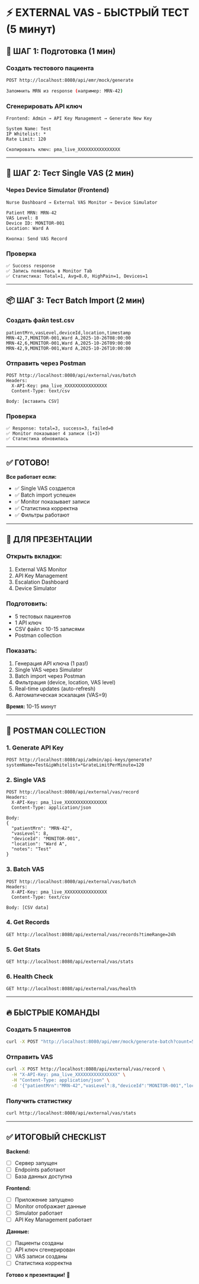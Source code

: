# ⚡ EXTERNAL VAS - БЫСТРЫЙ ТЕСТ (5 минут)

## 🚀 ШАГ 1: Подготовка (1 мин)

### Создать тестового пациента
```bash
POST http://localhost:8080/api/emr/mock/generate

Запомнить MRN из response (например: MRN-42)
```

### Сгенерировать API ключ
```
Frontend: Admin → API Key Management → Generate New Key

System Name: Test
IP Whitelist: *
Rate Limit: 120

Скопировать ключ: pma_live_XXXXXXXXXXXXXXXX
```

---

## 🧪 ШАГ 2: Тест Single VAS (2 мин)

### Через Device Simulator (Frontend)
```
Nurse Dashboard → External VAS Monitor → Device Simulator

Patient MRN: MRN-42
VAS Level: 8
Device ID: MONITOR-001
Location: Ward A

Кнопка: Send VAS Record
```

### Проверка
```
✅ Success response
✅ Запись появилась в Monitor Tab
✅ Статистика: Total=1, Avg=8.0, HighPain=1, Devices=1
```

---

## 📦 ШАГ 3: Тест Batch Import (2 мин)

### Создать файл test.csv
```csv
patientMrn,vasLevel,deviceId,location,timestamp
MRN-42,7,MONITOR-001,Ward A,2025-10-26T08:00:00
MRN-42,6,MONITOR-001,Ward A,2025-10-26T09:00:00
MRN-42,9,MONITOR-001,Ward A,2025-10-26T10:00:00
```

### Отправить через Postman
```
POST http://localhost:8080/api/external/vas/batch
Headers:
  X-API-Key: pma_live_XXXXXXXXXXXXXXXX
  Content-Type: text/csv

Body: [вставить CSV]
```

### Проверка
```
✅ Response: total=3, success=3, failed=0
✅ Monitor показывает 4 записи (1+3)
✅ Статистика обновилась
```

---

## ✅ ГОТОВО!

**Все работает если:**
- ✅ Single VAS создается
- ✅ Batch import успешен
- ✅ Monitor показывает записи
- ✅ Статистика корректна
- ✅ Фильтры работают

---

## 🎯 ДЛЯ ПРЕЗЕНТАЦИИ

### Открыть вкладки:
1. External VAS Monitor
2. API Key Management
3. Escalation Dashboard
4. Device Simulator

### Подготовить:
- 5 тестовых пациентов
- 1 API ключ
- CSV файл с 10-15 записями
- Postman collection

### Показать:
1. Генерация API ключа (1 раз!)
2. Single VAS через Simulator
3. Batch import через Postman
4. Фильтрация (device, location, VAS level)
5. Real-time updates (auto-refresh)
6. Автоматическая эскалация (VAS=9)

**Время:** 10-15 минут

---

## 📝 POSTMAN COLLECTION

### 1. Generate API Key
```
POST http://localhost:8080/api/admin/api-keys/generate?systemName=Test&ipWhitelist=*&rateLimitPerMinute=120
```

### 2. Single VAS
```
POST http://localhost:8080/api/external/vas/record
Headers:
  X-API-Key: pma_live_XXXXXXXXXXXXXXXX
  Content-Type: application/json

Body:
{
  "patientMrn": "MRN-42",
  "vasLevel": 8,
  "deviceId": "MONITOR-001",
  "location": "Ward A",
  "notes": "Test"
}
```

### 3. Batch VAS
```
POST http://localhost:8080/api/external/vas/batch
Headers:
  X-API-Key: pma_live_XXXXXXXXXXXXXXXX
  Content-Type: text/csv

Body: [CSV data]
```

### 4. Get Records
```
GET http://localhost:8080/api/external/vas/records?timeRange=24h
```

### 5. Get Stats
```
GET http://localhost:8080/api/external/vas/stats
```

### 6. Health Check
```
GET http://localhost:8080/api/external/vas/health
```

---

## 🔥 БЫСТРЫЕ КОМАНДЫ

### Создать 5 пациентов
```bash
curl -X POST "http://localhost:8080/api/emr/mock/generate-batch?count=5"
```

### Отправить VAS
```bash
curl -X POST http://localhost:8080/api/external/vas/record \
  -H "X-API-Key: pma_live_XXXXXXXXXXXXXXXX" \
  -H "Content-Type: application/json" \
  -d '{"patientMrn":"MRN-42","vasLevel":8,"deviceId":"MONITOR-001","location":"Ward A"}'
```

### Получить статистику
```bash
curl http://localhost:8080/api/external/vas/stats
```

---

## ✅ ИТОГОВЫЙ CHECKLIST

**Backend:**
- [ ] Сервер запущен
- [ ] Endpoints работают
- [ ] База данных доступна

**Frontend:**
- [ ] Приложение запущено
- [ ] Monitor отображает данные
- [ ] Simulator работает
- [ ] API Key Management работает

**Данные:**
- [ ] Пациенты созданы
- [ ] API ключ сгенерирован
- [ ] VAS записи созданы
- [ ] Статистика корректна

**Готово к презентации!** 🎉
